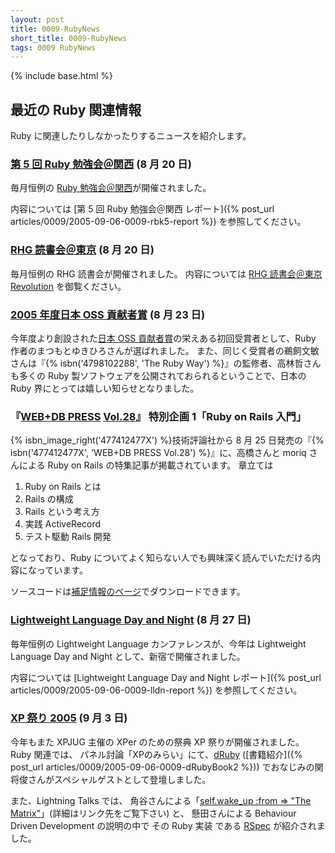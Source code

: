 ```yaml
---
layout: post
title: 0009-RubyNews
short_title: 0009-RubyNews
tags: 0009 RubyNews
---
```

{% include base.html %}


## 最近の Ruby 関連情報

Ruby に関連したりしなかったりするニュースを紹介します。

### [第 5 回 Ruby 勉強会＠関西](RubyNoKai:KansaiWorkshop5) (8 月 20 日)

毎月恒例の [Ruby 勉強会＠関西](RubyNoKai:KansaiWorkshop)が開催されました。

内容については
[第 5 回 Ruby 勉強会＠関西 レポート]({% post_url articles/0009/2005-09-06-0009-rbk5-report %})
を参照してください。

### [RHG 読書会＠東京](http://pub.cozmixng.org/~the-rwiki/rw-cgi.rb?cmd=view;name=RHG%C6%C9%BD%F1%B2%F1) (8 月 20 日)

毎月恒例の RHG 読書会が開催されました。
内容については [RHG 読書会＠東京 Revolution](http://pub.cozmixng.org/~the-rwiki/rw-cgi.rb?cmd=view;name=RHG%C6%C9%BD%F1%B2%F1%3A%3A%C5%EC%B5%FE+Revolution%3A%3A%A4%D5%A4%C4%A4%A6%A4%CELinux%A5%D7%A5%ED%A5%B0%A5%E9%A5%DF%A5%F3%A5%B0) を御覧ください。

### [2005 年度日本 OSS 貢献者賞](http://www.ipa.go.jp/about/press/20050823.html) (8 月 23 日)

今年度より創設された[日本 OSS 貢献者賞](http://www.ipa.go.jp/software/open/contribute/osscontest.html)の栄えある初回受賞者として、Ruby 作者のまつもとゆきひろさんが選ばれました。
また、同じく受賞者の鵜飼文敏さんは『{% isbn('4798102288', 'The Ruby Way') %}』の監修者、高林哲さんも多くの Ruby 製ソフトウェアを公開されておられるということで、日本の Ruby 界にとっては嬉しい知らせとなりました。

### 『[WEB+DB PRESS](http://www.gihyo.co.jp/magazines/wdpress) [Vol.28](http://www.gihyo.co.jp/magazines/wdpress/archive/Vol28)』 特別企画 1「Ruby on Rails 入門」

{% isbn_image_right('477412477X') %}技術評論社から 8 月 25 日発売の『{% isbn('477412477X', 'WEB+DB PRESS Vol.28') %}』に、高橋さんと moriq さんによる Ruby on Rails の特集記事が掲載されています。
章立ては

1. Ruby on Rails とは
1. Rails の構成
1. Rails という考え方
1. 実践 ActiveRecord
1. テスト駆動 Rails 開発


となっており、Ruby についてよく知らない人でも興味深く読んでいただける内容になっています。

ソースコードは[補足情報のページ](http://www.gihyo.co.jp/magazines/wdpress/support/Vol28)でダウンロードできます。

### [Lightweight Language Day and Night](http://ll.jus.or.jp/2005/) (8 月 27 日)

毎年恒例の Lightweight Language カンファレンスが、今年は Lightweight Language Day and Night として、新宿で開催されました。

内容については
[Lightweight Language Day and Night レポート]({% post_url articles/0009/2005-09-06-0009-lldn-report %})
を参照してください。

### [XP 祭り 2005](http://www.xpjug.org/event/20050903matsuri/) (9 月 3 日)

今年もまた XPJUG 主催の XPer のための祭典 XP 祭りが開催されました。
Ruby 関連では、
パネル討論「XPのみらい」にて、[dRuby](http://www2a.biglobe.ne.jp/~seki/ruby/druby.html) ([書籍紹介]({% post_url articles/0009/2005-09-06-0009-dRubyBook2 %})) でおなじみの関 将俊さんがスペシャルゲストとして登壇しました。

また、Lightning Talks では、
角谷さんによる「[self.wake_up :from =&gt; "The Matrix"](http://kakutani.com/articles/xpmatsuri2005/)」(詳細はリンク先をご覧下さい) と、
懸田さんによる Behaviour Driven Development の説明の中で
その Ruby 実装 である [RSpec](http://rubyforge.org/projects/rspec/) が紹介されました。


